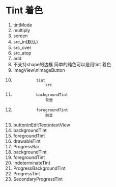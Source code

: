 # Tint 着色

1.	tintMode
   1. multiply
   1. screen
   1. src_in(默认)
   1. src_over
   1. src_atop
   1. add
1.	不支持shape的边框 简单的纯色可以是用tint 着色
1.	ImagView\nImageButton 
   1.				tint
         				src
   1.				backgroundTint
         				背景
   1.				foregroundTint
         				前景
1.	button\nEditText\ntextView
   1. backgroundTint
   1. foregroundTint
   1. drawableTint
1.	ProgressBar
   1. backgroundTint
   1. foregroundTint
   1. IndeterminateTint
   1. ProgressBackgroundTint
   1. ProgressTint
   1. SecondaryProgressTint